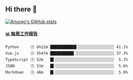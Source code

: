 ## Hi there 👋

[![Anurag's GitHub stats](https://github-readme-stats-orilights.vercel.app/api?username=orilights)](https://github.com/anuraghazra/github-readme-stats)

<!--
**OriLight152/OriLight152** is a ✨ _special_ ✨ repository because its `README.md` (this file) appears on your GitHub profile.

Here are some ideas to get you started:

- 🔭 I’m currently working on ...
- 🌱 I’m currently learning ...
- 👯 I’m looking to collaborate on ...
- 🤔 I’m looking for help with ...
- 💬 Ask me about ...
- 📫 How to reach me: ...
- 😄 Pronouns: ...
- ⚡ Fun fact: ...
-->

<!-- waka-box start -->
#### <a href="https://gist.github.com/92c8d5b388768c10efcba86e82b7c4fb" target="_blank">📊 每周工作报告</a>
```text
Python     🕓 6h22m ███████████▌░░░░░░░░░░░░░░░░ 41.1%
Vue.js     🕓 5h47m ██████████▍░░░░░░░░░░░░░░░░░ 37.3%
TypeScript 🕓 52m   █▌░░░░░░░░░░░░░░░░░░░░░░░░░░  5.7%
JSON       🕓 51m   █▌░░░░░░░░░░░░░░░░░░░░░░░░░░  5.6%
Markdown   🕓 46m   █▍░░░░░░░░░░░░░░░░░░░░░░░░░░  5.0%
```
<!-- Powered by https://github.com/journey-ad/waka-box-go . -->
<!-- waka-box end -->
